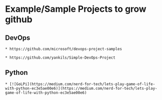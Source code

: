 # Example/Sample Projects to grow github

## DevOps

```
* https://github.com/microsoft/devops-project-samples

* https://github.com/yankils/Simple-DevOps-Project
```

## Python

```
* [![GoLPi](https://medium.com/nerd-for-tech/lets-play-game-of-life-with-python-ec3e5ae00e6)](https://medium.com/nerd-for-tech/lets-play-game-of-life-with-python-ec3e5ae00e6)

```